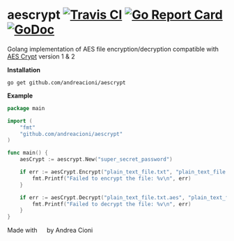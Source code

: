# aescrypt [![Travis CI](https://travis-ci.org/andreacioni/aescrypt.svg?branch=master)](https://travis-ci.org/andreacioni/aescrypt) [![Go Report Card](https://goreportcard.com/badge/github.com/andreacioni/aescrypt)](https://goreportcard.com/report/github.com/andreacioni/aescrypt) [![GoDoc](https://godoc.org/github.com/kubernetes/helm?status.svg)](https://godoc.org/github.com/andreacioni/aescrypt)
Golang implementation of AES file encryption/decryption compatible with [AES Crypt](https://www.aescrypt.com) version 1 & 2

**Installation**

```go get github.com/andreacioni/aescrypt```

**Example**

```go
package main

import (
    "fmt"
    "github.com/andreacioni/aescrypt"
)

func main() {
    aesCrypt := aescrypt.New("super_secret_password")

    if err := aesCrypt.Encrypt("plain_text_file.txt", "plain_text_file.txt.aes"); err != nil {
        fmt.Printf("Failed to encrypt the file: %v\n", err)
    }

    if err := aesCrypt.Decrypt("plain_text_file.txt.aes", "plain_text_file.txt"); err != nil {
        fmt.Printf("Failed to decrypt the file: %v\n", err)
    }
}
```

Made with <img src="https://upload.wikimedia.org/wikipedia/commons/thumb/f/f1/Heart_coraz%C3%B3n.svg/220px-Heart_coraz%C3%B3n.svg.png" height="14
px"> by Andrea Cioni
